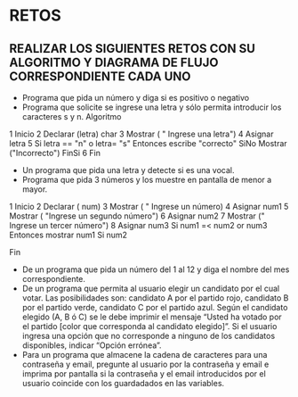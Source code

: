 # RETOS
## REALIZAR LOS SIGUIENTES RETOS CON SU ALGORITMO Y DIAGRAMA DE FLUJO CORRESPONDIENTE CADA UNO 

* Programa que pida un número y diga si es positivo o negativo
* Programa que solicite se ingrese una letra y sólo permita introducir los caracteres s y n.
Algoritmo 

1 Inicio
2 Declarar (letra) char
3 Mostrar ( " Ingrese una letra")
4 Asignar letra
5 Si letra == "n" o letra= "s" 
Entonces escribe "correcto"
SiNo 
Mostrar ("Incorrecto")
FinSi
6 Fin

* Un programa que pida una letra y detecte si es una vocal. 
* Programa que pida 3 números y los muestre en pantalla de menor a mayor.  

1 Inicio
2 Declarar ( num)
3 Mostrar ( " Ingrese un número)
4 Asignar num1
5 Mostrar ( "Ingrese un segundo número")
6 Asignar  num2
7 Mostrar (" Ingrese un tercer número")
8 Asignar num3
Si num1 =< num2 or num3 
Entonces mostrar num1
Si num2
 

Fin
* De un programa que pida un número del 1 al 12 y diga el nombre del mes correspondiente.
* De un programa que permita al usuario elegir un candidato por el cual votar. Las posibilidades son: candidato A por el partido rojo, candidato B por el partido verde, candidato C por el partido azul. Según el candidato elegido (A, B ó C) se le debe imprimir el mensaje “Usted ha votado por el partido [color que corresponda al candidato elegido]”. Si el usuario ingresa una opción que no corresponde a ninguno de los candidatos disponibles, indicar “Opción errónea”.
* Para un programa que almacene la cadena de caracteres para una contraseña y email, pregunte al usuario por la contraseña y email e imprima por pantalla si la contraseña y el email introducidos por el usuario coincide con los guardadados en las variables.
